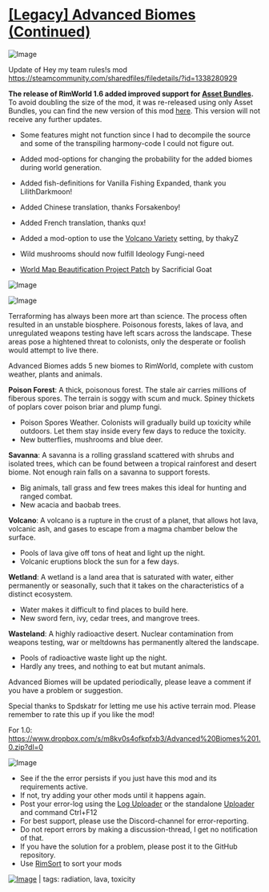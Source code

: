 # [[Legacy] Advanced Biomes (Continued)](https://steamcommunity.com/sharedfiles/filedetails/?id=2052116426)

![Image](https://i.imgur.com/buuPQel.png)

Update of Hey my team rules!s mod
https://steamcommunity.com/sharedfiles/filedetails/?id=1338280929

**The release of RimWorld 1.6 added improved support for [Asset Bundles](https://github.com/emipa606/AssetBuilder/blob/main/README.md).**
To avoid doubling the size of the mod, it was re-released using only Asset Bundles, you can find the new version of this mod [here](https://steamcommunity.com/sharedfiles/filedetails/?id=3541022508).
This version will not receive any further updates.

- Some features might not function since I had to decompile the source and some of the transpiling harmony-code I could not figure out.
- Added mod-options for changing the probability for the added biomes during world generation.
- Added fish-definitions for Vanilla Fishing Expanded, thank you LilithDarkmoon!
- Added Chinese translation, thanks Forsakenboy!
- Added French translation, thanks qux!
- Added a mod-option to use the [Volcano Variety](https://steamcommunity.com/sharedfiles/filedetails/?id=1565767794) setting, by thakyZ
- Wild mushrooms should now fulfill Ideology Fungi-need

- [World Map Beautification Project Patch]( https://steamcommunity.com/sharedfiles/filedetails/?id=2383746247) by Sacrificial Goat

![Image](https://i.imgur.com/pufA0kM.png)
	
![Image](https://i.imgur.com/Z4GOv8H.png)

	
Terraforming has always been more art than science. The process often resulted in an unstable biosphere. Poisonous forests, lakes of lava, and unregulated weapons testing have left scars across the landscape. These areas pose a hightened threat to colonists, only the desperate or foolish would attempt to live there.

Advanced Biomes adds 5 new biomes to RimWorld, complete with custom weather, plants and animals.

**Poison Forest**: A thick, poisonous forest. The stale air carries millions of fiberous spores. The terrain is soggy with scum and muck. Spiney thickets of poplars cover poison briar and plump fungi.


- Poison Spores Weather. Colonists will gradually build up toxicity while outdoors. Let them stay inside every few days to reduce the toxicity.
- New butterflies, mushrooms and blue deer.



**Savanna**: A savanna is a rolling grassland scattered with shrubs and isolated trees, which can be found between a tropical rainforest and desert biome. Not enough rain falls on a savanna to support forests.


- Big animals, tall grass and few trees makes this ideal for hunting and ranged combat.
- New acacia and baobab trees.



**Volcano**: A volcano is a rupture in the crust of a planet, that allows hot lava, volcanic ash, and gases to escape from a magma chamber below the surface.


- Pools of lava give off tons of heat and light up the night.
- Volcanic eruptions block the sun for a few days.



**Wetland**: A wetland is a land area that is saturated with water, either permanently or seasonally, such that it takes on the characteristics of a distinct ecosystem.


- Water makes it difficult to find places to build here.
- New sword fern, ivy, cedar trees, and mangrove trees.



**Wasteland**: A highly radioactive desert. Nuclear contamination from weapons testing, war or meltdowns has permanently altered the landscape.


- Pools of radioactive waste light up the night.
- Hardly any trees, and nothing to eat but mutant animals.



Advanced Biomes will be updated periodically, please leave a comment if you have a problem or suggestion.

Special thanks to Spdskatr for letting me use his active terrain mod.
Please remember to rate this up if you like the mod!

For 1.0: https://www.dropbox.com/s/m8kv0s4ofkpfxb3/Advanced%20Biomes%201.0.zip?dl=0

![Image](https://i.imgur.com/PwoNOj4.png)



-  See if the the error persists if you just have this mod and its requirements active.
-  If not, try adding your other mods until it happens again.
-  Post your error-log using the [Log Uploader](https://steamcommunity.com/sharedfiles/filedetails/?id=2873415404) or the standalone [Uploader](https://steamcommunity.com/sharedfiles/filedetails/?id=2873415404) and command Ctrl+F12
-  For best support, please use the Discord-channel for error-reporting.
-  Do not report errors by making a discussion-thread, I get no notification of that.
-  If you have the solution for a problem, please post it to the GitHub repository.
-  Use [RimSort](https://github.com/RimSort/RimSort/releases/latest) to sort your mods

 

[![Image](https://img.shields.io/github/v/release/emipa606/AdvancedBiomes?label=latest%20version&style=plastic&color=9f1111&labelColor=black)](https://steamcommunity.com/sharedfiles/filedetails/changelog/2052116426) | tags:  radiation,  lava,  toxicity
